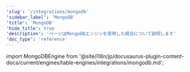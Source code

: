 ```yaml
---
'slug': '/integrations/mongodb'
'sidebar_label': 'MongoDB'
'title': 'MongoDB'
'hide_title': true
'description': 'ページはMongoDBエンジンを使用した統合について説明します'
'doc_type': 'reference'
---
```


import MongoDBEngine from '@site/i18n/jp/docusaurus-plugin-content-docs/current/engines/table-engines/integrations/mongodb.md';

<MongoDBEngine/>
